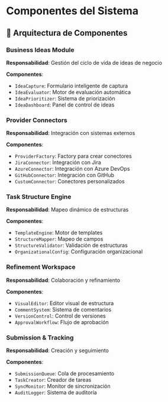 # Componentes del Sistema

## 🧩 Arquitectura de Componentes

### Business Ideas Module
**Responsabilidad**: Gestión del ciclo de vida de ideas de negocio

**Componentes**:
- `IdeaCapture`: Formulario inteligente de captura
- `IdeaEvaluator`: Motor de evaluación automática
- `IdeaPrioritizer`: Sistema de priorización
- `IdeaDashboard`: Panel de control de ideas

### Provider Connectors
**Responsabilidad**: Integración con sistemas externos

**Componentes**:
- `ProviderFactory`: Factory para crear conectores
- `JiraConnector`: Integración con Jira
- `AzureConnector`: Integración con Azure DevOps
- `GitHubConnector`: Integración con GitHub
- `CustomConnector`: Conectores personalizados

### Task Structure Engine
**Responsabilidad**: Mapeo dinámico de estructuras

**Componentes**:
- `TemplateEngine`: Motor de templates
- `StructureMapper`: Mapeo de campos
- `StructureValidator`: Validación de estructuras
- `OrganizationalConfig`: Configuración organizacional

### Refinement Workspace
**Responsabilidad**: Colaboración y refinamiento

**Componentes**:
- `VisualEditor`: Editor visual de estructura
- `CommentSystem`: Sistema de comentarios
- `VersionControl`: Control de versiones
- `ApprovalWorkflow`: Flujo de aprobación

### Submission & Tracking
**Responsabilidad**: Creación y seguimiento

**Componentes**:
- `SubmissionQueue`: Cola de procesamiento
- `TaskCreator`: Creador de tareas
- `SyncMonitor`: Monitor de sincronización
- `AuditLogger`: Sistema de auditoría
